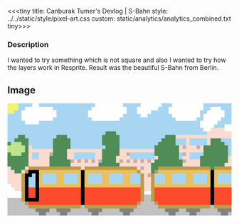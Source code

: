 <<<tiny
title: Canburak Tumer's Devlog | S-Bahn
style: ../../static/style/pixel-art.css
custom: static/analytics/analytics_combined.txt
tiny>>>

### Description
I wanted to try something which is not square and also I wanted to try how the layers work in Resprite. Result was the beautiful S-Bahn from Berlin.

## Image
![](../../static/pixel-art/Sbahn.gif)
